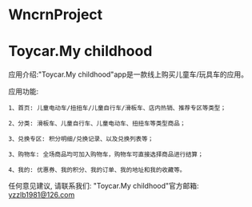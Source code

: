 # WncrnProject
# Toycar.My childhood

  应用介绍:"Toycar.My childhood"app是一款线上购买儿童车/玩具车的应用。

  应用功能:
  
    1、首页: 儿童电动车/扭扭车/儿童自行车/滑板车、店内热销、推荐专区等类型；
    
    2、分类: 滑板车、儿童自行车、儿童电动车、扭扭车等类型商品；
    
    3、兑换专区: 积分明细/兑换记录、以及兑换列表等；
    
    3、购物车: 全场商品均可加入购物车，购物车可直接选择商品进行结算；
    
    4、我的: 优惠券、我的积分、我的订单、我的地址和我的收藏等。

  任何意见建议, 请联系我们: 
  "Toycar.My childhood"官方邮箱: yzzlb1981@126.com
